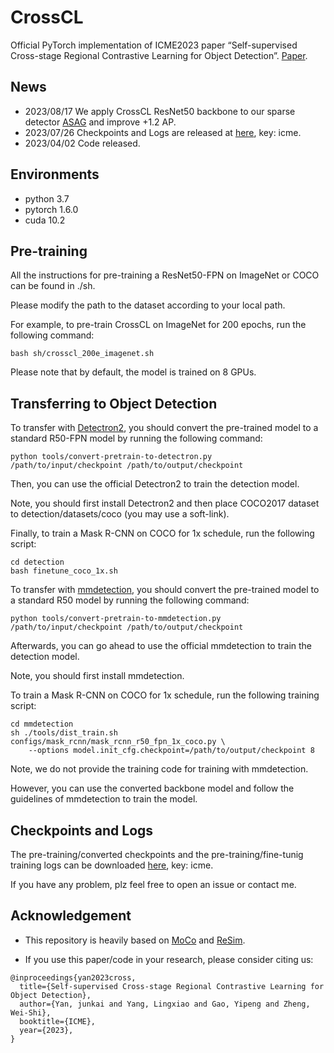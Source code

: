 # CrossCL

Official PyTorch implementation of ICME2023 paper “Self-supervised Cross-stage Regional Contrastive Learning for Object Detection”. [Paper](https://ieeexplore.ieee.org/document/10219835).

## News
- 2023/08/17 We apply CrossCL ResNet50 backbone to our sparse detector [ASAG](https://github.com/iSEE-Laboratory/ASAG) and improve +1.2 AP.
- 2023/07/26 Checkpoints and Logs are released at [here](https://pan.baidu.com/s/1aCacbdBBEolAwxtMNmD0RA), key: icme.
- 2023/04/02 Code released.

## Environments
- python 3.7
- pytorch 1.6.0
- cuda 10.2

## Pre-training
All the instructions for pre-training a ResNet50-FPN on ImageNet or COCO can be found in ./sh.

Please modify the path to the dataset according to your local path.

For example, to pre-train CrossCL on ImageNet for 200 epochs, run the following command:
```
bash sh/crosscl_200e_imagenet.sh
```
Please note that by default, the model is trained on 8 GPUs.

## Transferring to Object Detection
To transfer with [Detectron2](https://github.com/facebookresearch/detectron2), you should convert the pre-trained model to a standard R50-FPN model by running the following command:
```
python tools/convert-pretrain-to-detectron.py /path/to/input/checkpoint /path/to/output/checkpoint
```
Then, you can use the official Detectron2 to train the detection model. 

Note, you should first install Detectron2 and then place COCO2017 dataset to detection/datasets/coco (you may use a soft-link).

Finally, to train a Mask R-CNN on COCO for 1x schedule, run the following script:
```
cd detection
bash finetune_coco_1x.sh
```

To transfer with [mmdetection](https://github.com/open-mmlab/mmdetection), you should convert the pre-trained model to a standard R50 model by running the following command:
```
python tools/convert-pretrain-to-mmdetection.py /path/to/input/checkpoint /path/to/output/checkpoint
```
Afterwards, you can go ahead to use the official mmdetection to train the detection model.

Note, you should first install mmdetection. 

To train a Mask R-CNN on COCO for 1x schedule, run the following training script:
```
cd mmdetection
sh ./tools/dist_train.sh configs/mask_rcnn/mask_rcnn_r50_fpn_1x_coco.py \ 
    --options model.init_cfg.checkpoint=/path/to/output/checkpoint 8
```
Note, we do not provide the training code for training with mmdetection.

However, you can use the converted backbone model and follow the guidelines of mmdetection to train the model.

## Checkpoints and Logs
The pre-training/converted checkpoints and the pre-training/fine-tunig training logs can be downloaded [here](https://pan.baidu.com/s/1aCacbdBBEolAwxtMNmD0RA), key: icme.

If you have any problem, plz feel free to open an issue or contact me.

## Acknowledgement 
- This repository is heavily based on [MoCo](https://github.com/facebookresearch/moco) and [ReSim](https://github.com/Tete-Xiao/ReSim).

- If you use this paper/code in your research, please consider citing us:
```
@inproceedings{yan2023cross,
  title={Self-supervised Cross-stage Regional Contrastive Learning for Object Detection},
  author={Yan, junkai and Yang, Lingxiao and Gao, Yipeng and Zheng, Wei-Shi},
  booktitle={ICME},
  year={2023},
}
```
